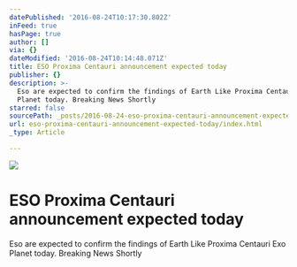 ```yaml
---
datePublished: '2016-08-24T10:17:30.802Z'
inFeed: true
hasPage: true
author: []
via: {}
dateModified: '2016-08-24T10:14:48.071Z'
title: ESO Proxima Centauri announcement expected today
publisher: {}
description: >-
  Eso are expected to confirm the findings of Earth Like Proxima Centauri Exo
  Planet today. Breaking News Shortly
starred: false
sourcePath: _posts/2016-08-24-eso-proxima-centauri-announcement-expected-today.md
url: eso-proxima-centauri-announcement-expected-today/index.html
_type: Article

---
```

![](https://the-grid-user-content.s3-us-west-2.amazonaws.com/e32ec03b-a1e0-4731-90d1-48b2c4f6ebcb.jpg)

# ESO Proxima Centauri announcement expected today

Eso are expected to confirm the findings of Earth Like Proxima Centauri Exo Planet today. Breaking News Shortly